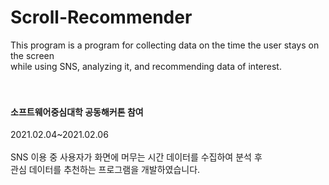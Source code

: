 # Scroll-Recommender
This program is a program for collecting data on the time the user stays on the screen<br>
while using SNS, analyzing it, and recommending data of interest.<br>
<br>
<br>
#### 소프트웨어중심대학 공동해커톤 참여<br>
2021.02.04~2021.02.06<br>
<br>
SNS 이용 중 사용자가 화면에 머무는 시간 데이터를 수집하여 분석 후<br>
관심 데이터를 추천하는 프로그램을 개발하였습니다.<br>
